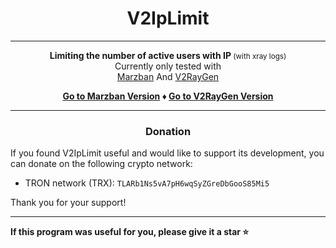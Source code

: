<center>

# V2IpLimit

<hr>

<b>Limiting the number of active users with IP</b><small> (with xray logs)</small>
<br>Currently only tested with
<br>[Marzban](https://github.com/Gozargah/Marzban) And [V2RayGen](https://github.com/SonyaCore/V2RayGen)

<b>

[Go to Marzban Version](Marzban/README.md) ♦️
[Go to V2RayGen Version](V2RayGen/README.md)

</b>

<hr>

### Donation

</center>
If you found V2IpLimit useful and would like to support its development, you can donate on the following crypto network:

- TRON network (TRX): `TLARb1Ns5vA7pH6wqSyZGreDbGooS85Mi5`

Thank you for your support!

<hr>

<b>
If this program was useful for you, please give it a star ⭐
</b>
